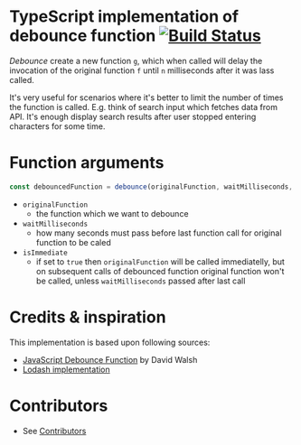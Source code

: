 TypeScript implementation of debounce function [![Build Status](https://travis-ci.org/chodorowicz/ts-debounce.svg?branch=master)](https://travis-ci.org/chodorowicz/ts-debounce)
==============================================

*Debounce* create a new function `g`, which when called will delay the invocation of the original function `f` until `n` milliseconds after it was lass called. 

It's very useful for scenarios where it's better to limit the number of times the function is called. E.g. think of search input which fetches data from API. It's enough display search results after user stopped entering characters for some time.

Function arguments
==================
```ts
const debouncedFunction = debounce(originalFunction, waitMilliseconds, isImmediate);
```
- `originalFunction`
  - the function which we want to debounce
- `waitMilliseconds`
  - how many seconds must pass before last function call for original function to be caled
- `isImmediate`
  - if set to `true` then `originalFunction` will be called immediatelly, but on subsequent calls of debounced function original function won't be called, unless `waitMilliseconds` passed after last call

Credits & inspiration
=====================
This implementation is based upon following sources:
- [JavaScript Debounce Function](https://davidwalsh.name/javascript-debounce-function) by David Walsh
- [Lodash implementation](https://lodash.com/)

Contributors
============
- See [Contributors](./CONTRIBUTORS.md)